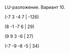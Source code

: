 LU-разложение. Вариант 10.

(-7  3 -4  7 | -126)  

(8  -1 -7  6 | 29)  

(9   9  3 -6 | 27)  

(-7 -9 -8 -5 | 34)  
